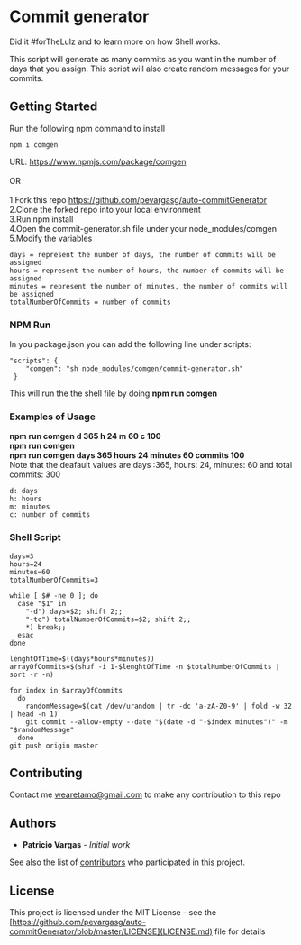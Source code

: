 # Commit generator

Did it #forTheLulz and to learn more on how Shell works.

This script will generate as many commits as you want in the number of days that you assign. This script will also create random messages for your commits.

## Getting Started

Run the following npm command to install

```
npm i comgen
```

URL: https://www.npmjs.com/package/comgen
<br/>
<br/>
OR
<br/>
<br/>
1.Fork this repo https://github.com/pevargasg/auto-commitGenerator
<br/>
2.Clone the forked repo into your local environment
<br/>
3.Run npm install
<br/>
4.Open the commit-generator.sh file under your node_modules/comgen
<br/>
5.Modify the variables

```
days = represent the number of days, the number of commits will be assigned
hours = represent the number of hours, the number of commits will be assigned
minutes = represent the number of minutes, the number of commits will be assigned
totalNumberOfCommits = number of commits
```

### NPM Run

In you package.json you can add the following line under scripts:

```
"scripts": {
    "comgen": "sh node_modules/comgen/commit-generator.sh"
 }
```

This will run the the shell file by doing <strong>npm run comgen</strong>

### Examples of Usage

<strong>npm run comgen d 365 h 24 m 60 c 100</strong>
<br/>
<strong>npm run comgen</strong>
<br/>
<strong>npm run comgen days 365 hours 24 minutes 60 commits 100</strong>
<br/>
Note that the deafault values are days :365, hours: 24, minutes: 60 and total commits: 300

```
d: days
h: hours
m: minutes
c: number of commits
```

### Shell Script

```
days=3
hours=24
minutes=60
totalNumberOfCommits=3

while [ $# -ne 0 ]; do
  case "$1" in
    "-d") days=$2; shift 2;;
    "-tc") totalNumberOfCommits=$2; shift 2;;
    *) break;;
  esac
done

lenghtOfTime=$((days*hours*minutes))
arrayOfCommits=$(shuf -i 1-$lenghtOfTime -n $totalNumberOfCommits | sort -r -n)

for index in $arrayOfCommits
  do
    randomMessage=$(cat /dev/urandom | tr -dc 'a-zA-Z0-9' | fold -w 32 | head -n 1)
    git commit --allow-empty --date "$(date -d "-$index minutes")" -m "$randomMessage"
  done
git push origin master
```

## Contributing

Contact me wearetamo@gmail.com to make any contribution to this repo

## Authors

- **Patricio Vargas** - _Initial work_

See also the list of [contributors](https://github.com/pevargasg/auto-commitGenerator/graphs/contributors) who participated in this project.

## License

This project is licensed under the MIT License - see the [https://github.com/pevargasg/auto-commitGenerator/blob/master/LICENSE](LICENSE.md) file for details

```

```
